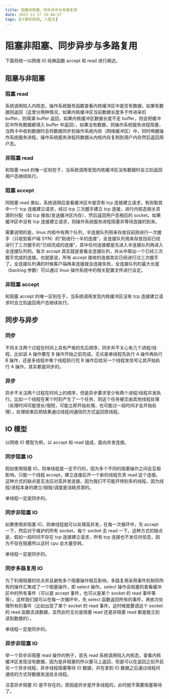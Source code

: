 ```yaml
---
title: 阻塞非阻塞、同步异步与多路复用
date: 2023-11-17 19:46:57
tags: [计算机网络, 八股文]
---
```


# 阻塞非阻塞、同步异步与多路复用

下面将统一以网络 IO 经典函数 accept 和 read 进行阐述。

## 阻塞与非阻塞

### 阻塞 read

系统调用陷入内核态，操作系统服务函数查看内核缓冲区中是否有数据，如果有数据则返回（这里分两种情况，如果内核缓冲区当前数据长度多于传进来的 buffer，则填满 buffer 返回，如果内核缓冲区数据长度不足 buffer，则会把缓冲区中所有数据都填入 buffer 中返回），如果没有数据，则操作系统服务进程阻塞，当网卡中收到数据时会将数据同步到操作系统内存（网络缓冲区）中，同时唤醒操作系统服务进程，操作系统服务进程将数据从内核内存复制到用户内存然后返回用户态。

### 非阻塞 read

和阻塞 read 的唯一区别在于，当系统调用发现内核缓冲区没有数据时会立刻返回用户态继续执行。

### 阻塞 accept

同阻塞 read 类似，系统调用后查看缓冲区中是否有 tcp 连接建立请求，有则取其中一个 tcp 连接建立请求，经过 tcp 三次握手建立 tcp 连接，进行内核态相关资源的分配（如 tcp 接收/发送缓冲区内存），然后返回用户态相应的 socket。如果缓冲区中没有 tcp 连接建立请求，则操作系统服务进程阻塞并等待连接的到来。

需要说明的是，linux 内核中有两个队列，半连接队列用来存放目前刚进行一次握手（只收到客户端 SYN）的“刚进行一半的连接”，全连接队列用来存放目前已经进行了三次握手的“已经完成的连接”，其中任何连接都是先进入半连接队列再进入全连接队列的。每次 accept 其实就是查看全连接队列，并从中取出一个已经三次握手完成的连接。也就是说，所有 accept 接收的连接其实已经进行过三次握手了。全连接队列满的时候客户端再来连接就会连接失败，全连接队列的最大长度（backlog 参数）可以通过 linux 操作系统中的相关配置文件进行设定。

### 非阻塞 accept

和阻塞 accept 的唯一区别在于，当系统调用发现内核缓冲区没有 tcp 连接建立请求时会立刻返回用户态继续执行。

## 同步与异步

### 同步

不同关注两个过程在时间上具有严格的先后顺序，同步并不关心有几个进程/线程，比如说 A 操作要在 B 操作开始之前完成，无论是单线程先执行 A 操作再执行 B 操作，还是多线程中某个线程执行完 B 操作后给另一个线程发信号让其开始执行 A 操作，其实都是同步的。

### 异步

异步不关注两个过程在时间上的顺序，但是异步要求至少有两个进程/线程并发执行。比如一个线程在某个时刻产生了一个任务，则这个任务被交由其他线程处理（处理时间可能很长/很短，可能立即开始处理，也可能过一段时间才会开始处理），处理结束后把结果通过线程间通信的方式返回原线程。

## IO 模型

以网络 IO 模型为例，以 accept 和 read 组成，面向并发连接。

### 同步阻塞 IO

假如使用阻塞 IO，则单线程是一定不行的，因为多个不同的阻塞操作之间会互相影响。只能一个线程 accept，建立连接后开一个新的线程负责 read 这个连接。这种方式的缺点是无法应对高并发连接，因为我们不可能开特别多的线程，因为线程/进程本身的建立/销毁/调度是消耗资源的。

单线程一定是同步的。

### 同步非阻塞 IO

如果使用非阻塞 IO，则单线程就可以处理高并发，在每一次循环中，先 accept 一下，然后对于维护的所有 socket，每个 socket 去 read 一下。这种方式的缺点是，假如一段时间不存在 tcp 连接建立请求，所有 tcp 连接也不发任何信息，因为不存在阻塞所以这时 cpu 会大量空转。

单线程一定是同步的。

### 同步多路复用 IO

为了利用阻塞的优点并且避免多个阻塞操作相互影响，多路复用采用事件机制将所有的操作汇聚成了一个阻塞操作，即 select 操作。select 操作会阻塞的查看缓冲区中的所有事件（可以是 accept 事件，也可以是某个 socket 的 read 事件等等）。这样我们就可以在每一次循环中，先 select 函数返回所有的事件，再依次处理所有的事件（比如出现了某个 socket 的 read 事件，这时候就要调这个 socket 的 read 函数去读数据，显然此时无论是阻塞 read 还是非阻塞 read 都是能立刻读到数据的）。

单线程一定是同步的。

### 异步非阻塞 IO

举一个异步非阻塞 read 操作的例子，首先 read 系统调用陷入内核态，查看内核缓冲区发现没有数据，因为是非阻塞的所以要马上返回，但是可以在返回之前开启另一个异步线程，异步线程阻塞等待 IO 数据，并在拿到 IO 数据之后通过线程间通信的方式将数据发送给主线程。

注意异步阻塞 IO 是不存在的，原因是异步是开多线程的，此时就不需要阻塞等待了。
